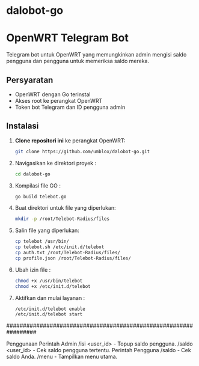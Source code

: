 # dalobot-go
# OpenWRT Telegram Bot

Telegram bot untuk OpenWRT yang memungkinkan admin mengisi saldo pengguna dan pengguna untuk memeriksa saldo mereka.

## Persyaratan

- OpenWRT dengan Go terinstal
- Akses root ke perangkat OpenWRT
- Token bot Telegram dan ID pengguna admin

## Instalasi

1. **Clone repositori ini** ke perangkat OpenWRT:
   ```sh
   git clone https://github.com/umblox/dalobot-go.git
2. Navigasikan ke direktori proyek :
   ```sh
   cd dalobot-go
3. Kompilasi file GO :
   ```sh
   go build telebot.go
4. Buat direktori untuk file yang diperlukan:
   ```sh
   mkdir -p /root/Telebot-Radius/files
5. Salin file yang diperlukan:
   ```sh
   cp telebot /usr/bin/
   cp telebot.sh /etc/init.d/telebot
   cp auth.txt /root/Telebot-Radius/files/
   cp profile.json /root/Telebot-Radius/files/
6. Ubah izin file :
   ```sh
   chmod +x /usr/bin/telebot
   chmod +x /etc/init.d/telebot
7. Aktifkan dan mulai layanan :
   ```sh  
   /etc/init.d/telebot enable
   /etc/init.d/telebot start
#################################################################

Penggunaan
Perintah Admin
/isi <user_id> <jumlah> - Topup saldo pengguna.
/saldo <user_id> - Cek saldo pengguna tertentu.
Perintah Pengguna
/saldo - Cek saldo Anda.
/menu - Tampilkan menu utama.


